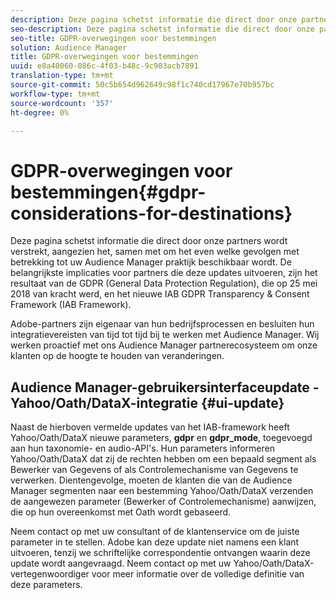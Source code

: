 ```yaml
---
description: Deze pagina schetst informatie die direct door onze partners wordt verstrekt, aangezien het, samen met om het even welke gevolgen met betrekking tot uw Audience Manager praktijk beschikbaar wordt. De belangrijkste implicaties voor partners die deze updates uitvoeren, zijn het resultaat van de GDPR (General Data Protection Regulation), die op 25 mei 2018 van kracht werd, en het nieuwe IAB GDPR Transparency & Consent Framework (IAB Framework).
seo-description: Deze pagina schetst informatie die direct door onze partners wordt verstrekt, aangezien het, samen met om het even welke gevolgen met betrekking tot uw Audience Manager praktijk beschikbaar wordt. De belangrijkste implicaties voor partners die deze updates uitvoeren, zijn het resultaat van de GDPR (General Data Protection Regulation), die op 25 mei 2018 van kracht werd, en het nieuwe IAB GDPR Transparency & Consent Framework (IAB Framework).
seo-title: GDPR-overwegingen voor bestemmingen
solution: Audience Manager
title: GDPR-overwegingen voor bestemmingen
uuid: e8a40060-086c-4f03-b48c-9c903acb7891
translation-type: tm+mt
source-git-commit: 50c5b654d962649c98f1c740cd17967e70b957bc
workflow-type: tm+mt
source-wordcount: '357'
ht-degree: 0%

---
```



# GDPR-overwegingen voor bestemmingen{#gdpr-considerations-for-destinations}

Deze pagina schetst informatie die direct door onze partners wordt verstrekt, aangezien het, samen met om het even welke gevolgen met betrekking tot uw Audience Manager praktijk beschikbaar wordt. De belangrijkste implicaties voor partners die deze updates uitvoeren, zijn het resultaat van de GDPR (General Data Protection Regulation), die op 25 mei 2018 van kracht werd, en het nieuwe IAB GDPR Transparency &amp; Consent Framework (IAB Framework).

Adobe-partners zijn eigenaar van hun bedrijfsprocessen en besluiten hun integratievereisten van tijd tot tijd bij te werken met Audience Manager. Wij werken proactief met ons Audience Manager partnerecosysteem om onze klanten op de hoogte te houden van veranderingen.

<!-- ## Audience Manager Partner Updates - ID Syncs {#partner-updates-id-syncs}

Some partners, as listed in the table below, have changed their integration requirements with Audience Manager to include support based on the IAB Framework, in order to comply with GDPR standards.

<table id="table_335A470D4F10434E9CF587089FB54B0C"> 
 <thead> 
  <tr> 
   <th colname="col1" class="entry"> <p>Partner Name </p> </th> 
   <th colname="col2" class="entry"> <p>Expected Impact </p> </th> 
   <th colname="col3" class="entry"> <p>Status of the change </p> </th> 
  </tr>
 </thead>
 <tbody> 
  <tr> 
   <td colname="col1"> <p>Yahoo/Oath/DataX </p> </td> 
   <td colname="col2"> <p>ID syncs for users in the European Union are dropped by the partner </p> </td> 
   <td colname="col3"> <p>Live since May 22nd 2018 </p> </td> 
  </tr> 
  <tr> 
   <td colname="col1"> <p>Trade Desk </p> </td> 
   <td colname="col2"> <p>ID syncs for users in the European Union are dropped by the partner </p> </td> 
   <td colname="col3"> <p>Not live yet </p> </td> 
  </tr> 
  <tr> 
   <td colname="col1"> <p>Rubicon </p> </td> 
   <td colname="col2"> <p>ID syncs for users in the European Union are dropped by the partner </p> </td> 
   <td colname="col3"> <p>Not live yet </p> </td> 
  </tr> 
  <tr> 
   <td colname="col1"> <p>LiveRamp </p> </td> 
   <td colname="col2"> <p>ID syncs for users in the European Union are dropped by the partner </p> </td> 
   <td colname="col3"> <p>Not live yet </p> </td> 
  </tr> 
 </tbody> 
</table> -->

## Audience Manager-gebruikersinterfaceupdate - Yahoo/Oath/DataX-integratie {#ui-update}

Naast de hierboven vermelde updates van het IAB-framework heeft Yahoo/Oath/DataX nieuwe parameters, **gdpr** en **gdpr_mode**, toegevoegd aan hun taxonomie- en audio-API&#39;s. Hun parameters informeren Yahoo/Oath/DataX dat zij de rechten hebben om een bepaald segment als Bewerker van Gegevens of als Controlemechanisme van Gegevens te verwerken. Dientengevolge, moeten de klanten die van de Audience Manager segmenten naar een bestemming Yahoo/Oath/DataX verzenden de aangewezen parameter (Bewerker of Controlemechanisme) aanwijzen, die op hun overeenkomst met Oath wordt gebaseerd.

Neem contact op met uw consultant of de klantenservice om de juiste parameter in te stellen. Adobe kan deze update niet namens een klant uitvoeren, tenzij we schriftelijke correspondentie ontvangen waarin deze update wordt aangevraagd. Neem contact op met uw Yahoo/Oath/DataX-vertegenwoordiger voor meer informatie over de volledige definitie van deze parameters.
